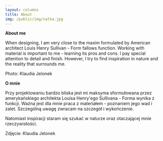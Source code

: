 ```yaml
---
layout: columns
title: About
img: /public/img/natka.jpg
---
```


<div class="pure-g">

<div class="pure-u-1-1 pure-u-lg-1-2"><div class="column-eng">
<p><strong>About me</strong></p>
<p>When designing, I am very close to the maxim formulated by American architect Louis Henry Sullivan - Form fallows function. Working with material is important to me - learning its pros and cons. I pay special attention to detail and finish. However, I try to find inspiration in nature and the reality that surrounds me.</p>
<p>Photo: Klaudia Jelonek</p>
</div></div>

<div class="pure-u-1-1 pure-u-lg-1-2"><div class="column-pol">
<p><strong>O mnie</strong></p>
<p>Przy projektowaniu bardzo bliska jest mi maksyma sformułowana przez amerykańskiego architekta Louisa Henry'ego Sullivana - Forma wynika z funkcji. Ważna jest dla mnie praca z materiałem - poznaniem jego wad i zalet. Szczególną uwagę zwracam na szczegół i wykończenie.</p>
<p>Natomiast inspiracji staram się szukać w naturze oraz otaczającej mnie rzeczywistości.</p>
<p>Zdjęcie: Klaudia Jelonek</p>
</div></div>

</div>
